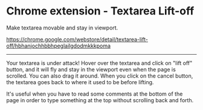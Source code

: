 # Chrome extension - Textarea Lift-off #

Make textarea movable and stay in viewport.

https://chrome.google.com/webstore/detail/textarea-lift-off/hbhanjochhbbhpeglailgdodmkkkpoma

----------

Your textarea is under attack!  Hover over the textarea and click on "lift off" button, and it will fly and stay in the viewport even when the page is scrolled.  You can also drag it around.  When you click on the cancel button, the textarea goes back to where it used to be before lifting.

It's useful when you have to read some comments at the bottom of the page in order to type something at the top without scrolling back and forth.
